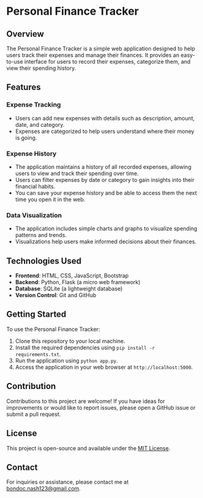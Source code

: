 # Personal Finance Tracker

## Overview

The Personal Finance Tracker is a simple web application designed to help users track their expenses and manage their finances. It provides an easy-to-use interface for users to record their expenses, categorize them, and view their spending history.

## Features

### Expense Tracking
- Users can add new expenses with details such as description, amount, date, and category.
- Expenses are categorized to help users understand where their money is going.

### Expense History
- The application maintains a history of all recorded expenses, allowing users to view and track their spending over time.
- Users can filter expenses by date or category to gain insights into their financial habits.
- You can save your expense history and be able to access them the next time you open it in the web.

### Data Visualization
- The application includes simple charts and graphs to visualize spending patterns and trends.
- Visualizations help users make informed decisions about their finances.

## Technologies Used

- **Frontend**: HTML, CSS, JavaScript, Bootstrap
- **Backend**: Python, Flask (a micro web framework)
- **Database**: SQLite (a lightweight database)
- **Version Control**: Git and GitHub

## Getting Started

To use the Personal Finance Tracker:

1. Clone this repository to your local machine.
2. Install the required dependencies using `pip install -r requirements.txt`.
3. Run the application using `python app.py`.
4. Access the application in your web browser at `http://localhost:5000`.

## Contribution

Contributions to this project are welcome! If you have ideas for improvements or would like to report issues, please open a GitHub issue or submit a pull request.

## License

This project is open-source and available under the [MIT License](LICENSE).

## Contact

For inquiries or assistance, please contact me at bondoc.nash123@gmail.com.
